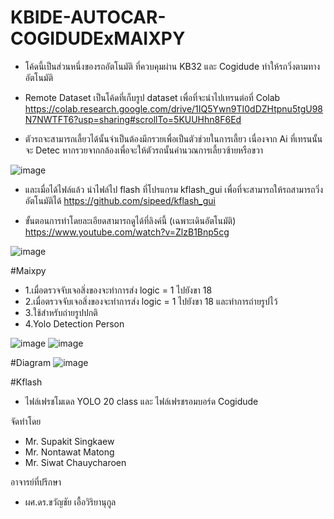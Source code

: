 # KBIDE-AUTOCAR-COGIDUDExMAIXPY
- โค้ดนี้เป็นส่วนหนึ่งของรถอัตโนมัติ ที่ควบคุมผ่าน KB32 และ Cogidude ทำให้รถวิ่งตามทางอัตโนมัติ
- Remote Dataset เป็นโค้ดที่เก็บรูป dataset เพื่อที่จะนำไปเทรนต่อที่ Colab 
https://colab.research.google.com/drive/1IQ5Ywn9TI0dDZHtpnu5tgU98N7NWTFT6?usp=sharing#scrollTo=5KUUHhn8F6Ed

- ตัวรถจะสามารถเลี้ยวได้นั้นจำเป็นต้องมีกรวยเพื่อเป็นตัวช่วยในการเลี้ยว เนื่องจาก Ai ที่เทรนนั้นจะ Detec หากรวยจากกล้องเพื่อจะให้ตัวรถนั้นคำนวณการเลี้ยวซ้ายหรือขวา

![image](https://user-images.githubusercontent.com/93038026/166404934-898b2a20-e23e-42dd-b980-673b33dec70d.png)


- และเมื่อได้ไฟล์แล้ว นำไฟล์ไป flash ที่โปรแกรม kflash_gui เพื่อที่จะสามารถให้รถสามารถวิ่งอัตโนมัติได้
https://github.com/sipeed/kflash_gui

- ขั้นตอนการทำโดยละเอียดสามารถดูได้ที่ลิงค์นี้ (เฉพาะเดินอัตโนมัติ)
https://www.youtube.com/watch?v=ZlzB1Bnp5cg

![image](https://user-images.githubusercontent.com/93038026/166404442-20238047-4326-4ed3-885b-4f0e22609c7b.png)

#Maixpy
- 1.เมื่อตรวจจับเจอสิ่งของจะทำการส่ง logic = 1 ไปยังขา 18 
- 2.เมื่อตรวจจับเจอสิ่งของจะทำการส่ง logic = 1 ไปยังขา 18 และทำการถ่ายรูปไว้ 
- 3.ใช้สำหรับถ่ายรูปปกติ
- 4.Yolo Detection Person

![image](https://user-images.githubusercontent.com/93038026/166405014-5e77cb59-d8dd-4cb2-921e-62f6782ce8e3.png)
![image](https://user-images.githubusercontent.com/93038026/166405129-1272e1cf-dbda-4d15-984e-9d9a24b6b76b.png)


#Diagram
![image](https://user-images.githubusercontent.com/93038026/166404559-aacb27f7-78f3-4c66-bbe0-b1c963b97292.png)

#Kflash
- ไฟล์เฟรชโมเดล YOLO 20 class และ ไฟล์เฟรชรอมบอร์ด Cogidude

จัดทำโดย
- Mr. Supakit Singkaew
- Mr. Nontawat Matong
- Mr. Siwat Chauycharoen

อาจารย์ที่ปรึกษา
- ผศ.ดร.ขวัญชัย เอื้อวิริยานุกูล
